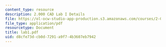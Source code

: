 ```yaml
---
content_type: resource
description: 2.000 CAD Lab I Details
file: https://ol-ocw-studio-app-production.s3.amazonaws.com/courses/2-000-how-and-why-machines-work-spring-2002/d8cfe73dcb0d7291a9f74b3607eb7942_lab1.pdf
file_type: application/pdf
resourcetype: Document
title: lab1.pdf
uid: d8cfe73d-cb0d-7291-a9f7-4b3607eb7942
---
```


